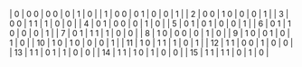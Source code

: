    |  0 | 0 0 | 0 0 | 0 | 1 | 0 |
   |  1 | 0 0 | 0 1 | 0 | 0 | 1 |
   |  2 | 0 0 | 1 0 | 0 | 0 | 1 |
   |  3 | 0 0 | 1 1 | 1 | 0 | 0 |
   |  4 | 0 1 | 0 0 | 0 | 1 | 0 |
   |  5 | 0 1 | 0 1 | 0 | 0 | 1 |
   |  6 | 0 1 | 1 0 | 0 | 0 | 1 |
   |  7 | 0 1 | 1 1 | 1 | 0 | 0 |
   |  8 | 1 0 | 0 0 | 0 | 1 | 0 |
   |  9 | 1 0 | 0 1 | 0 | 1 | 0 |
   | 10 | 1 0 | 1 0 | 0 | 0 | 1 |
   | 11 | 1 0 | 1 1 | 1 | 0 | 1 |
   | 12 | 1 1 | 0 0 | 1 | 0 | 0 |
   | 13 | 1 1 | 0 1 | 1 | 0 | 0 |
   | 14 | 1 1 | 1 0 | 1 | 0 | 0 |
   | 15 | 1 1 | 1 1 | 0 | 1 | 0 |

<a name="part1"></a>
